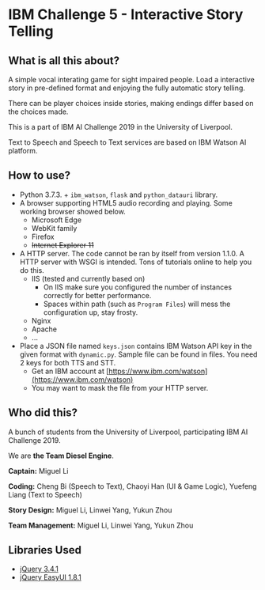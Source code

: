 # IBM Challenge 5 - Interactive Story Telling
## What is all this about?
A simple vocal interating game for sight impaired people. Load a interactive story in pre-defined format and enjoying the fully automatic story telling.

There can be player choices inside stories, making endings differ based on the choices made.

This is a part of IBM AI Challenge 2019 in the University of Liverpool.

Text to Speech and Speech to Text services are based on IBM Watson AI platform.
## How to use?
* Python 3.7.3. + `ibm_watson`, `flask` and `python_datauri` library.
* A browser supporting HTML5 audio recording and playing. Some working browser showed below.
  * Microsoft Edge
  * WebKit family
  * Firefox
  * ~~Internet Explorer 11~~
* A HTTP server. The code cannot be ran by itself from version 1.1.0. A HTTP server with WSGI is intended. Tons of tutorials online to help you do this.
  * IIS (tested and currently based on)
    * On IIS make sure you configured the number of instances correctly for better performance.
	* Spaces within path (such as `Program Files`) will mess the configuration up, stay frosty.
  * Nginx
  * Apache
  * ...
* Place a JSON file named `keys.json` contains IBM Watson API key in the given format with `dynamic.py`. Sample file can be found in files. You need 2 keys for both TTS and STT.
  * Get an IBM account at [https://www.ibm.com/watson](https://www.ibm.com/watson)
  * You may want to mask the file from your HTTP server.
## Who did this?
A bunch of students from the University of Liverpool, participating IBM AI Challenge 2019.

We are **the Team Diesel Engine**.

**Captain:** Miguel Li

**Coding:** Cheng Bi (Speech to Text), Chaoyi Han (UI & Game Logic), Yuefeng Liang (Text to Speech)

**Story Design:** Miguel Li, Linwei Yang, Yukun Zhou

**Team Management:** Miguel Li, Linwei Yang, Yukun Zhou
## Libraries Used
* [jQuery 3.4.1](https://jquery.com)
* [jQuery EasyUI 1.8.1](https://jeasyui.com)
